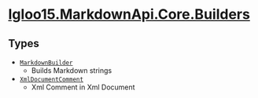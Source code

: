 # [Igloo15.MarkdownApi.Core.Builders](./README.md)

## Types

- [`MarkdownBuilder`](./MarkdownBuilder.md)
	- Builds Markdown strings
- [`XmlDocumentComment`](./XmlDocumentComment.md)
	- Xml Comment in Xml Document

